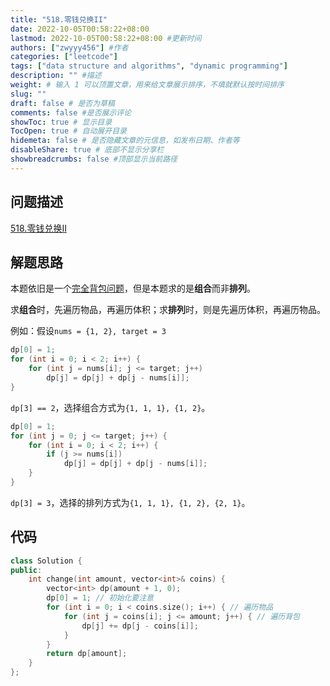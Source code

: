 ```yaml
---
title: "518.零钱兑换II"
date: 2022-10-05T00:58:22+08:00
lastmod: 2022-10-05T00:58:22+08:00 #更新时间
authors: ["zwyyy456"] #作者
categories: ["leetcode"]
tags: ["data structure and algorithms", "dynamic programming"]
description: "" #描述
weight: # 输入 1 可以顶置文章，用来给文章展示排序，不填就默认按时间排序
slug: ""
draft: false # 是否为草稿
comments: false #是否展示评论
showToc: true # 显示目录
TocOpen: true # 自动展开目录
hidemeta: false # 是否隐藏文章的元信息，如发布日期、作者等
disableShare: true # 底部不显示分享栏
showbreadcrumbs: false #顶部显示当前路径
---
```

## 问题描述
[518.零钱兑换II](https://leetcode.cn/problems/coin-change-2/)

## 解题思路
本题依旧是一个[完全背包问题](https://zwyyy456.vercel.app/zh/posts/tech/unbounded-knapsack-problem/)，但是本题求的是**组合**而非**排列**。

求**组合**时，先遍历物品，再遍历体积；求**排列**时，则是先遍历体积，再遍历物品。

例如：假设`nums = {1, 2}, target = 3`
```cpp
dp[0] = 1;
for (int i = 0; i < 2; i++) {
    for (int j = nums[i]; j <= target; j++)
        dp[j] = dp[j] + dp[j - nums[i]];
}
```
`dp[3] == 2`，选择组合方式为`{1, 1, 1}, {1, 2}`。

```cpp
dp[0] = 1; 
for (int j = 0; j <= target; j++) {
    for (int i = 0; i < 2; i++) {
        if (j >= nums[i])
            dp[j] = dp[j] + dp[j - nums[i]];
    }
}
```
`dp[3] = 3`，选择的排列方式为`{1, 1, 1}, {1, 2}, {2, 1}`。

## 代码
```cpp
class Solution {
public:
    int change(int amount, vector<int>& coins) {
        vector<int> dp(amount + 1, 0);
        dp[0] = 1; // 初始化要注意
        for (int i = 0; i < coins.size(); i++) { // 遍历物品
            for (int j = coins[i]; j <= amount; j++) { // 遍历背包
                dp[j] += dp[j - coins[i]];
            }
        }
        return dp[amount];
    }
};
```



